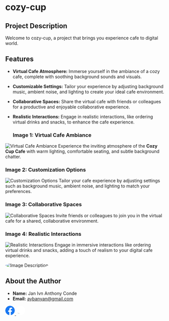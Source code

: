 # cozy-cup

## Project Description

Welcome to  cozy-cup, a project that brings you experience cafe to digital world.

## Features

- **Virtual Cafe Atmosphere:** Immerse yourself in the ambiance of a cozy cafe, complete with soothing background sounds and visuals.
  
- **Customizable Settings:** Tailor your experience by adjusting background music, ambient noise, and lighting to create your ideal cafe environment.

- **Collaborative Spaces:** Share the virtual cafe with friends or colleagues for a productive and enjoyable collaborative experience.

- **Realistic Interactions:** Engage in realistic interactions, like ordering virtual drinks and snacks, to enhance the cafe experience.

  ### Image 1: Virtual Cafe Ambiance
![Virtual Cafe Ambiance](image/cafe1.jpg.png")
Experience the inviting atmosphere of the **Cozy Cup Cafe** with warm lighting, comfortable seating, and subtle background chatter.

### Image 2: Customization Options
![Customization Options](image/cafe2.jpg.png)
Tailor your cafe experience by adjusting settings such as background music, ambient noise, and lighting to match your preferences.

### Image 3: Collaborative Spaces
![Collaborative Spaces](image/cafe3.jpg.png)
Invite friends or colleagues to join you in the virtual cafe for a shared, collaborative environment.

### Image 4: Realistic Interactions
![Realistic Interactions](image/cafe4.jpg.png)
Engage in immersive interactions like ordering virtual drinks and snacks, adding a touch of realism to your digital cafe experience.

<img src="https://avatars.githubusercontent.com/u/120298008?v=4" alt="Image Description" width="150" style="border-radius: 50%;">

## About the Author
- **Name:** Jan Ivn  Anthony Conde
- **Email:** aybanyan@gmail.com

<!DOCTYPE html>
<html lang="en">
<head>
    <meta charset="UTF-8">
    <meta name="viewport" content="width=device-width, initial-scale=1.0">
</head>
<body>

<a href="https://web.facebook.com/seii404" target="_blank">
    <img src="icon/Facebook.png" alt="Facebook" width="30" style="border-radius: 50%;">
</a>

<a href="https://github.com/janivn" target="_blank">
    <img src="icon/Github.png" alt="GitHub" width="30" style="border-radius: 50%;">
</a>

</body>
</html>

